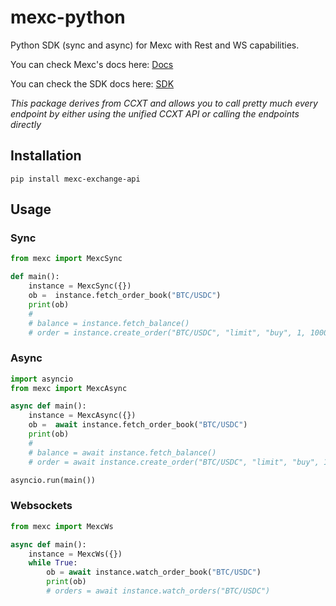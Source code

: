 # mexc-python
Python SDK (sync and async) for Mexc with Rest and WS capabilities.

You can check Mexc's docs here: [Docs](https://ccxt.com)


You can check the SDK docs here: [SDK](https://docs.ccxt.com/#/exchanges/mexc)

*This package derives from CCXT and allows you to call pretty much every endpoint by either using the unified CCXT API or calling the endpoints directly*

## Installation

```
pip install mexc-exchange-api
```

## Usage

### Sync

```Python
from mexc import MexcSync

def main():
    instance = MexcSync({})
    ob =  instance.fetch_order_book("BTC/USDC")
    print(ob)
    #
    # balance = instance.fetch_balance()
    # order = instance.create_order("BTC/USDC", "limit", "buy", 1, 100000)
```

### Async

```Python
import asyncio
from mexc import MexcAsync

async def main():
    instance = MexcAsync({})
    ob =  await instance.fetch_order_book("BTC/USDC")
    print(ob)
    #
    # balance = await instance.fetch_balance()
    # order = await instance.create_order("BTC/USDC", "limit", "buy", 1, 100000)

asyncio.run(main())
```

### Websockets

```Python
from mexc import MexcWs

async def main():
    instance = MexcWs({})
    while True:
        ob = await instance.watch_order_book("BTC/USDC")
        print(ob)
        # orders = await instance.watch_orders("BTC/USDC")
```

